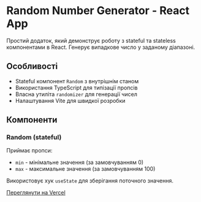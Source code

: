 # Random Number Generator - React App

Простий додаток, який демонструє роботу з stateful та stateless компонентами в React. Генерує випадкове число у заданому діапазоні.

## Особливості

- Stateful компонент `Random` з внутрішнім станом
- Використання TypeScript для типізації пропсів
- Власна утиліта `randomizer` для генерації чисел
- Налаштування Vite для швидкої розробки

## Компоненти

### Random (stateful)

Приймає пропси:

- `min` - мінімальне значення (за замовчуванням 0)
- `max` - максимальне значення (за замовчуванням 100)

Використовує хук `useState` для зберігання поточного значення.

[Переглянути на Vercel](https://homework-22-react-state.vercel.app/)
